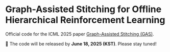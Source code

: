 # Graph-Assisted Stitching for Offline Hierarchical Reinforcement Learning

Official code for the ICML 2025 paper [Graph-Assisted Stitching (GAS)](https://arxiv.org/abs/2506.07744).

🚧 The code will be released by **June 18, 2025 (KST)**. Please stay tuned!
